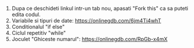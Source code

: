1. Dupa ce deschideti linkul intr-un tab nou, apasati "Fork this" ca sa puteti edita codul. 
2. Variabile si tipuri de date: https://onlinegdb.com/6jm4Ti4whT
3. Conditionalul "if else"
4. Ciclul repetitiv "while"
5. Joculet "Ghiceste numarul": https://onlinegdb.com/RpGb-x4mX

